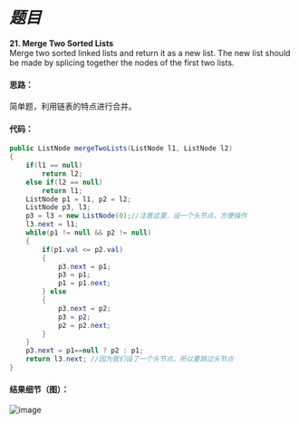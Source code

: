 # *题目*
**21. Merge Two Sorted Lists**  
Merge two sorted linked lists and return it as a new list. The new list should be made by splicing together the nodes of the first two lists.

#### 思路：
简单题，利用链表的特点进行合并。
#### 代码：
```java
public ListNode mergeTwoLists(ListNode l1, ListNode l2)
{
    if(l1 == null)
        return l2;
    else if(l2 == null)
        return l1;
    ListNode p1 = l1, p2 = l2;
    ListNode p3, l3;
    p3 = l3 = new ListNode(0);//注意这里，设一个头节点，方便操作
    l3.next = l1;
    while(p1 != null && p2 != null)
    {
        if(p1.val <= p2.val)
        {
            p3.next = p1;
            p3 = p1;
            p1 = p1.next;
        } else
        {
            p3.next = p2;
            p3 = p2;
            p2 = p2.next;
        }
    }
    p3.next = p1==null ? p2 : p1;
    return l3.next; //因为我们设了一个头节点，所以要跳过头节点
}
```
#### 结果细节（图）：
![image](https://github.com/jnuyanfa/YanFa-LeetCode-with-JAVA/blob/master/src/leetcode021_Merge2Lists/img/1.png)